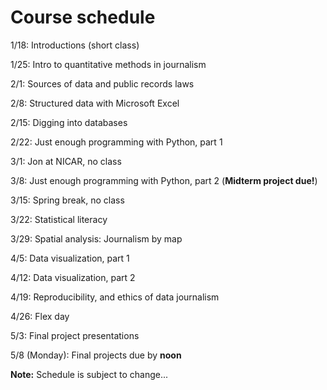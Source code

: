 # Course schedule

1/18: Introductions (short class)

1/25: Intro to quantitative methods in journalism

2/1: Sources of data and public records laws

2/8: Structured data with Microsoft Excel

2/15: Digging into databases

2/22: Just enough programming with Python, part 1

3/1: Jon at NICAR, no class

3/8: Just enough programming with Python, part 2 (**Midterm project due!**)

3/15: Spring break, no class

3/22: Statistical literacy

3/29: Spatial analysis: Journalism by map

4/5: Data visualization, part 1

4/12: Data visualization, part 2

4/19: Reproducibility, and ethics of data journalism

4/26: Flex day

5/3: Final project presentations

5/8 (Monday): Final projects due by **noon**

**Note:** Schedule is subject to change...
